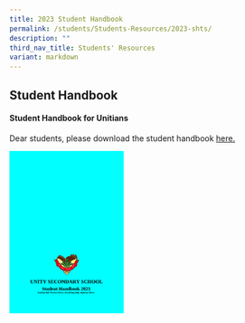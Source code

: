 ```yaml
---
title: 2023 Student Handbook
permalink: /students/Students-Resources/2023-shts/
description: ""
third_nav_title: Students' Resources
variant: markdown
---
```

## Student Handbook 

#### Student Handbook for Unitians

Dear students, please download the student handbook [here.](/files/e_Student_Handbook_2024__updated_.pdf)

<p><a href="https://sites.google.com/moe.edu.sg/unitystudentsportal/home/student-handbook">
<img style="width:40%" src="/images/handbook2023.png">
</a></p>